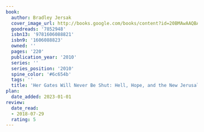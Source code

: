 ```yaml
---
book:
  author: Bradley Jersak
  cover_image_url: http://books.google.com/books/content?id=20BMAwAAQBAJ&printsec=frontcover&img=1&zoom=1&edge=curl&source=gbs_api
  goodreads: '7852948'
  isbn13: '9781606088821'
  isbn9: '1606088823'
  owned: ''
  pages: '220'
  publication_year: '2010'
  series: ''
  series_position: '2010'
  spine_color: '#6c654b'
  tags: ''
  title: 'Her Gates Will Never Be Shut: Hell, Hope, and the New Jerusalem'
plan:
  date_added: 2023-01-01
review:
  date_read:
  - 2018-07-29
  rating: 5
---
```

